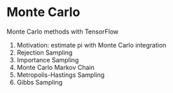 # Monte Carlo
Monte Carlo methods with TensorFlow   

1. Motivation: estimate pi with Monte Carlo integration
2. Rejection Sampling   
3. Importance Sampling    
4. Monte Carlo Markov Chain   
5. Metropolis-Hastings Sampling
6. Gibbs Sampling  